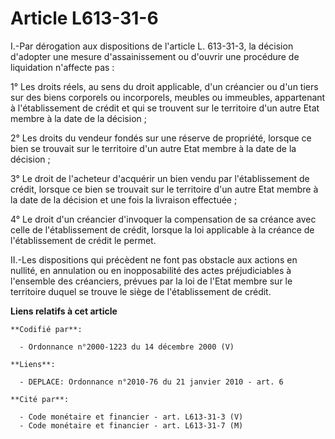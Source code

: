 # Article L613-31-6

I.-Par dérogation aux dispositions de l'article L. 613-31-3, la décision d'adopter une mesure d'assainissement ou d'ouvrir
une procédure de liquidation n'affecte pas : 

1° Les droits réels, au sens du droit applicable, d'un créancier ou d'un tiers sur des biens corporels ou incorporels,
meubles ou immeubles, appartenant à l'établissement de crédit et qui se trouvent sur le territoire d'un autre Etat membre à
la date de la décision ; 

2° Les droits du vendeur fondés sur une réserve de propriété, lorsque ce bien se trouvait sur le territoire d'un autre Etat
membre à la date de la décision ; 

3° Le droit de l'acheteur d'acquérir un bien vendu par l'établissement de crédit, lorsque ce bien se trouvait sur le
territoire d'un autre Etat membre à la date de la décision et une fois la livraison effectuée ; 

4° Le droit d'un créancier d'invoquer la compensation de sa créance avec celle de l'établissement de crédit, lorsque la loi
applicable à la créance de l'établissement de crédit le permet. 

II.-Les dispositions qui précèdent ne font pas obstacle aux actions en nullité, en annulation ou en inopposabilité des actes
préjudiciables à l'ensemble des créanciers, prévues par la loi de l'Etat membre sur le territoire duquel se trouve le siège
de l'établissement de crédit.

**Liens relatifs à cet article**

	**Codifié par**:

	  - Ordonnance n°2000-1223 du 14 décembre 2000 (V)

	**Liens**:

	  - DEPLACE: Ordonnance n°2010-76 du 21 janvier 2010 - art. 6

	**Cité par**:

	  - Code monétaire et financier - art. L613-31-3 (V)
	  - Code monétaire et financier - art. L613-31-7 (M)
